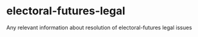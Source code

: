 # electoral-futures-legal
Any relevant information about resolution of electoral-futures legal issues
